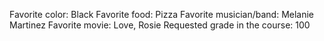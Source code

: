 Favorite color: Black
Favorite food: Pizza
Favorite musician/band: Melanie Martinez
Favorite movie: Love, Rosie
Requested grade in the course: 100
